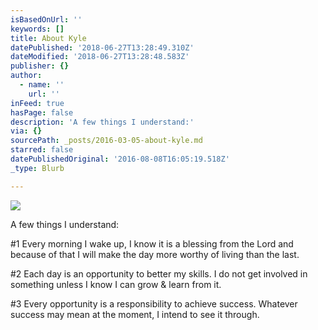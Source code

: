 ```yaml
---
isBasedOnUrl: ''
keywords: []
title: About Kyle
datePublished: '2018-06-27T13:28:49.310Z'
dateModified: '2018-06-27T13:28:48.583Z'
publisher: {}
author:
  - name: ''
    url: ''
inFeed: true
hasPage: false
description: 'A few things I understand:'
via: {}
sourcePath: _posts/2016-03-05-about-kyle.md
starred: false
datePublishedOriginal: '2016-08-08T16:05:19.518Z'
_type: Blurb

---
```

![](https://s3-us-west-2.amazonaws.com/the-grid-img/p/ce2084b4589993a84bea1ed0b7289879cc530990.jpg)

A few things I understand:

\#1 Every morning I wake up, I know it is a blessing from the Lord and because of that I will make the day more worthy of living than the last.

\#2 Each day is an opportunity to better my skills. I do not get involved in something unless I know I can grow & learn from it.

\#3 Every opportunity is a responsibility to achieve success. Whatever success may mean at the moment, I intend to see it through.